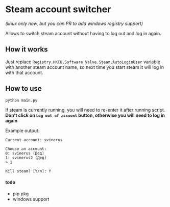 # Steam account switcher 
_(linux only now, but you can PR to add windows registry support)_

Allows to switch steam account without having to log out and log in again.


## How it works

Just replace `Registry.HKCU.Software.Valve.Steam.AutoLoginUser` variable with another steam account name, 
so next time you start steam it will log in with that account.

## How to use

`python main.py`

If steam is currently running, you will need to re-enter it after running script.  
**Don't click on `Log out of account` button, otherwise you will need to log in again**

Example output:
```
Current account: svinerus

Choose an account:
0: svinerus (Дед)
1: svinerus2 (Дед)
> 1

Kill steam? [Y/n]: Y 
```


#### todo
- pip pkg
- windows support